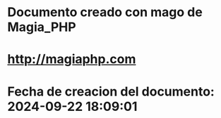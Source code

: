 # 
# Documento creado con mago de Magia_PHP 
# http://magiaphp.com 
# Fecha de creacion del documento: 2024-09-22 18:09:01 
